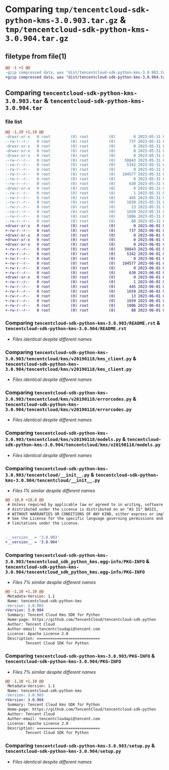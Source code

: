 # Comparing `tmp/tencentcloud-sdk-python-kms-3.0.903.tar.gz` & `tmp/tencentcloud-sdk-python-kms-3.0.904.tar.gz`

## filetype from file(1)

```diff
@@ -1 +1 @@
-gzip compressed data, was "dist/tencentcloud-sdk-python-kms-3.0.903.tar", last modified: Wed May 31 02:14:41 2023, max compression
+gzip compressed data, was "dist/tencentcloud-sdk-python-kms-3.0.904.tar", last modified: Thu Jun  1 02:38:11 2023, max compression
```

## Comparing `tencentcloud-sdk-python-kms-3.0.903.tar` & `tencentcloud-sdk-python-kms-3.0.904.tar`

### file list

```diff
@@ -1,19 +1,19 @@
-drwxr-xr-x   0 root         (0) root         (0)        0 2023-05-31 02:14:41.000000 tencentcloud-sdk-python-kms-3.0.903/
--rw-r--r--   0 root         (0) root         (0)      737 2023-05-31 02:14:41.000000 tencentcloud-sdk-python-kms-3.0.903/README.rst
-drwxr-xr-x   0 root         (0) root         (0)        0 2023-05-31 02:14:41.000000 tencentcloud-sdk-python-kms-3.0.903/tencentcloud/
-drwxr-xr-x   0 root         (0) root         (0)        0 2023-05-31 02:14:41.000000 tencentcloud-sdk-python-kms-3.0.903/tencentcloud/kms/
-drwxr-xr-x   0 root         (0) root         (0)        0 2023-05-31 02:14:41.000000 tencentcloud-sdk-python-kms-3.0.903/tencentcloud/kms/v20190118/
--rw-r--r--   0 root         (0) root         (0)    50843 2023-05-31 02:14:41.000000 tencentcloud-sdk-python-kms-3.0.903/tencentcloud/kms/v20190118/kms_client.py
--rw-r--r--   0 root         (0) root         (0)     5342 2023-05-31 02:14:41.000000 tencentcloud-sdk-python-kms-3.0.903/tencentcloud/kms/v20190118/errorcodes.py
--rw-r--r--   0 root         (0) root         (0)        0 2023-05-31 02:14:41.000000 tencentcloud-sdk-python-kms-3.0.903/tencentcloud/kms/v20190118/__init__.py
--rw-r--r--   0 root         (0) root         (0)   104577 2023-05-31 02:14:41.000000 tencentcloud-sdk-python-kms-3.0.903/tencentcloud/kms/v20190118/models.py
--rw-r--r--   0 root         (0) root         (0)        0 2023-05-31 02:14:41.000000 tencentcloud-sdk-python-kms-3.0.903/tencentcloud/kms/__init__.py
--rw-r--r--   0 root         (0) root         (0)      630 2023-05-31 02:14:41.000000 tencentcloud-sdk-python-kms-3.0.903/tencentcloud/__init__.py
-drwxr-xr-x   0 root         (0) root         (0)        0 2023-05-31 02:14:41.000000 tencentcloud-sdk-python-kms-3.0.903/tencentcloud_sdk_python_kms.egg-info/
--rw-r--r--   0 root         (0) root         (0)        1 2023-05-31 02:14:41.000000 tencentcloud-sdk-python-kms-3.0.903/tencentcloud_sdk_python_kms.egg-info/dependency_links.txt
--rw-r--r--   0 root         (0) root         (0)      445 2023-05-31 02:14:41.000000 tencentcloud-sdk-python-kms-3.0.903/tencentcloud_sdk_python_kms.egg-info/SOURCES.txt
--rw-r--r--   0 root         (0) root         (0)     1659 2023-05-31 02:14:41.000000 tencentcloud-sdk-python-kms-3.0.903/tencentcloud_sdk_python_kms.egg-info/PKG-INFO
--rw-r--r--   0 root         (0) root         (0)       13 2023-05-31 02:14:41.000000 tencentcloud-sdk-python-kms-3.0.903/tencentcloud_sdk_python_kms.egg-info/top_level.txt
--rw-r--r--   0 root         (0) root         (0)     1659 2023-05-31 02:14:41.000000 tencentcloud-sdk-python-kms-3.0.903/PKG-INFO
--rw-r--r--   0 root         (0) root         (0)     1006 2023-05-31 02:14:41.000000 tencentcloud-sdk-python-kms-3.0.903/setup.py
--rw-r--r--   0 root         (0) root         (0)       88 2023-05-31 02:14:41.000000 tencentcloud-sdk-python-kms-3.0.903/setup.cfg
+drwxr-xr-x   0 root         (0) root         (0)        0 2023-06-01 02:38:11.000000 tencentcloud-sdk-python-kms-3.0.904/
+-rw-r--r--   0 root         (0) root         (0)      737 2023-06-01 02:38:11.000000 tencentcloud-sdk-python-kms-3.0.904/README.rst
+drwxr-xr-x   0 root         (0) root         (0)        0 2023-06-01 02:38:11.000000 tencentcloud-sdk-python-kms-3.0.904/tencentcloud/
+drwxr-xr-x   0 root         (0) root         (0)        0 2023-06-01 02:38:11.000000 tencentcloud-sdk-python-kms-3.0.904/tencentcloud/kms/
+drwxr-xr-x   0 root         (0) root         (0)        0 2023-06-01 02:38:11.000000 tencentcloud-sdk-python-kms-3.0.904/tencentcloud/kms/v20190118/
+-rw-r--r--   0 root         (0) root         (0)    50843 2023-06-01 02:38:11.000000 tencentcloud-sdk-python-kms-3.0.904/tencentcloud/kms/v20190118/kms_client.py
+-rw-r--r--   0 root         (0) root         (0)     5342 2023-06-01 02:38:11.000000 tencentcloud-sdk-python-kms-3.0.904/tencentcloud/kms/v20190118/errorcodes.py
+-rw-r--r--   0 root         (0) root         (0)        0 2023-06-01 02:38:11.000000 tencentcloud-sdk-python-kms-3.0.904/tencentcloud/kms/v20190118/__init__.py
+-rw-r--r--   0 root         (0) root         (0)   104577 2023-06-01 02:38:11.000000 tencentcloud-sdk-python-kms-3.0.904/tencentcloud/kms/v20190118/models.py
+-rw-r--r--   0 root         (0) root         (0)        0 2023-06-01 02:38:11.000000 tencentcloud-sdk-python-kms-3.0.904/tencentcloud/kms/__init__.py
+-rw-r--r--   0 root         (0) root         (0)      630 2023-06-01 02:38:11.000000 tencentcloud-sdk-python-kms-3.0.904/tencentcloud/__init__.py
+drwxr-xr-x   0 root         (0) root         (0)        0 2023-06-01 02:38:11.000000 tencentcloud-sdk-python-kms-3.0.904/tencentcloud_sdk_python_kms.egg-info/
+-rw-r--r--   0 root         (0) root         (0)        1 2023-06-01 02:38:11.000000 tencentcloud-sdk-python-kms-3.0.904/tencentcloud_sdk_python_kms.egg-info/dependency_links.txt
+-rw-r--r--   0 root         (0) root         (0)      445 2023-06-01 02:38:11.000000 tencentcloud-sdk-python-kms-3.0.904/tencentcloud_sdk_python_kms.egg-info/SOURCES.txt
+-rw-r--r--   0 root         (0) root         (0)     1659 2023-06-01 02:38:11.000000 tencentcloud-sdk-python-kms-3.0.904/tencentcloud_sdk_python_kms.egg-info/PKG-INFO
+-rw-r--r--   0 root         (0) root         (0)       13 2023-06-01 02:38:11.000000 tencentcloud-sdk-python-kms-3.0.904/tencentcloud_sdk_python_kms.egg-info/top_level.txt
+-rw-r--r--   0 root         (0) root         (0)     1659 2023-06-01 02:38:11.000000 tencentcloud-sdk-python-kms-3.0.904/PKG-INFO
+-rw-r--r--   0 root         (0) root         (0)     1006 2023-06-01 02:38:11.000000 tencentcloud-sdk-python-kms-3.0.904/setup.py
+-rw-r--r--   0 root         (0) root         (0)       88 2023-06-01 02:38:11.000000 tencentcloud-sdk-python-kms-3.0.904/setup.cfg
```

### Comparing `tencentcloud-sdk-python-kms-3.0.903/README.rst` & `tencentcloud-sdk-python-kms-3.0.904/README.rst`

 * *Files identical despite different names*

### Comparing `tencentcloud-sdk-python-kms-3.0.903/tencentcloud/kms/v20190118/kms_client.py` & `tencentcloud-sdk-python-kms-3.0.904/tencentcloud/kms/v20190118/kms_client.py`

 * *Files identical despite different names*

### Comparing `tencentcloud-sdk-python-kms-3.0.903/tencentcloud/kms/v20190118/errorcodes.py` & `tencentcloud-sdk-python-kms-3.0.904/tencentcloud/kms/v20190118/errorcodes.py`

 * *Files identical despite different names*

### Comparing `tencentcloud-sdk-python-kms-3.0.903/tencentcloud/kms/v20190118/models.py` & `tencentcloud-sdk-python-kms-3.0.904/tencentcloud/kms/v20190118/models.py`

 * *Files identical despite different names*

### Comparing `tencentcloud-sdk-python-kms-3.0.903/tencentcloud/__init__.py` & `tencentcloud-sdk-python-kms-3.0.904/tencentcloud/__init__.py`

 * *Files 1% similar despite different names*

```diff
@@ -10,8 +10,8 @@
 # Unless required by applicable law or agreed to in writing, software
 # distributed under the License is distributed on an "AS IS" BASIS,
 # WITHOUT WARRANTIES OR CONDITIONS OF ANY KIND, either express or implied.
 # See the License for the specific language governing permissions and
 # limitations under the License.
 
 
-__version__ = '3.0.903'
+__version__ = '3.0.904'
```

### Comparing `tencentcloud-sdk-python-kms-3.0.903/tencentcloud_sdk_python_kms.egg-info/PKG-INFO` & `tencentcloud-sdk-python-kms-3.0.904/tencentcloud_sdk_python_kms.egg-info/PKG-INFO`

 * *Files 7% similar despite different names*

```diff
@@ -1,10 +1,10 @@
 Metadata-Version: 1.1
 Name: tencentcloud-sdk-python-kms
-Version: 3.0.903
+Version: 3.0.904
 Summary: Tencent Cloud Kms SDK for Python
 Home-page: https://github.com/TencentCloud/tencentcloud-sdk-python
 Author: Tencent Cloud
 Author-email: tencentcloudapi@tencent.com
 License: Apache License 2.0
 Description: ============================
         Tencent Cloud SDK for Python
```

### Comparing `tencentcloud-sdk-python-kms-3.0.903/PKG-INFO` & `tencentcloud-sdk-python-kms-3.0.904/PKG-INFO`

 * *Files 7% similar despite different names*

```diff
@@ -1,10 +1,10 @@
 Metadata-Version: 1.1
 Name: tencentcloud-sdk-python-kms
-Version: 3.0.903
+Version: 3.0.904
 Summary: Tencent Cloud Kms SDK for Python
 Home-page: https://github.com/TencentCloud/tencentcloud-sdk-python
 Author: Tencent Cloud
 Author-email: tencentcloudapi@tencent.com
 License: Apache License 2.0
 Description: ============================
         Tencent Cloud SDK for Python
```

### Comparing `tencentcloud-sdk-python-kms-3.0.903/setup.py` & `tencentcloud-sdk-python-kms-3.0.904/setup.py`

 * *Files identical despite different names*

